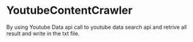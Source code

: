 # YoutubeContentCrawler
By using Youtube Data api call to youtube data search api and retrive all result and write in the txt file.
